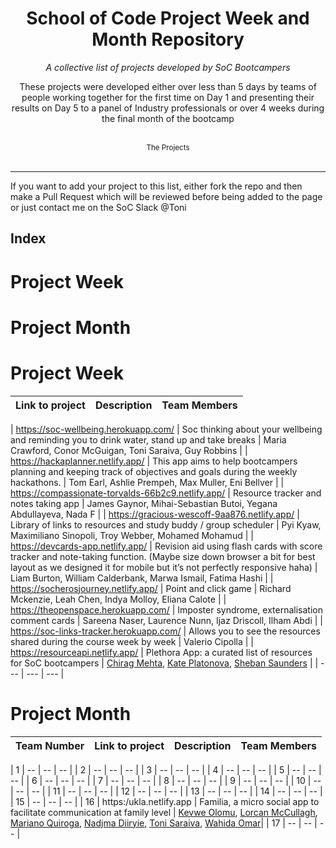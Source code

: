 <div align="center">
    <h1>School of Code Project Week and Month Repository</h1>
    <i>A collective list of projects developed by SoC Bootcampers</i>
    <p>These projects were developed either over less than 5 days by teams of people working together for the first time on Day 1 and presenting their results on Day 5 to a panel of Industry professionals or over 4 weeks during the final month of the bootcamp</p>
</div>

<br />

<div align="center">
    <sub>The Projects</sub>
    </div><br />

---
If you want to add your project to this list, either fork the repo and then make a Pull Request which will be reviewed before being added to the page or just contact me on the SoC Slack @Toni 

## Index
# Project Week
# Project Month


# Project Week

| Link to project    | Description            | Team Members        |
| ------------ | ----------------------- | ------------------ |

| https://soc-wellbeing.herokuapp.com/               | Soc thinking about your wellbeing and reminding you to drink water, stand up and take breaks                                                                                                    | Maria Crawford, Conor McGuigan, Toni Saraiva, Guy Robbins                                                                             |
| https://hackaplanner.netlify.app/                  | This app aims to help bootcampers planning and keeping track of objectives and goals during the weekly hackathons.                                                                              | Tom Earl, Ashlie Prempeh, Max Muller, Eni Bellver                                                                                     |
| https://compassionate-torvalds-66b2c9.netlify.app/ | Resource tracker and notes taking app                                                                                                                                                           | James Gaynor, Mihai-Sebastian Butoi, Yegana Abdullayeva, Nada F                                                                       |
| https://gracious-wescoff-9aa876.netlify.app/       | Library of links to resources and study buddy / group scheduler                                                                                                                                 | Pyi Kyaw, Maximiliano Sinopoli, Troy Webber, Mohamed Mohamud                                                                          |
| https://devcards-app.netlify.app/                  | Revision aid using flash cards with score tracker and note-taking function. (Maybe size down browser a bit for best layout as we designed it for mobile but it’s not perfectly responsive haha) | Liam Burton, William Calderbank, Marwa Ismail, Fatima Hashi                                                                           |
| https://socherosjourney.netlify.app/               | Point and click game                                                                                                                                                                            | Richard Mckenzie, Leah Chen, Indya Molloy, Eliana Calote                                                                              |
| https://theopenspace.herokuapp.com/                | Imposter syndrome, externalisation comment cards                                                                                                                                                | Sareena Naser, Laurence Nunn, Ijaz Driscoll, Ilham Abdi                                                                               |
| https://soc-links-tracker.herokuapp.com/           | Allows you to see the resources shared during the course week by week                                                                                                                           | Valerio Cipolla                                                                                                                       |
| https://resourceapi.netlify.app/                   | Plethora App: a curated list of resources for SoC bootcampers                                                                                                                                   | [Chirag Mehta](https://github.com/chirazzzz), [Kate Platonova](https://github.com/E-K8), [Sheban Saunders](https://github.com/Sheb95) |
| ---                                                | ---                                                                                                                                                                                             | ---                                                                                                                                   |
# Project Month

| Team Number | Link to project  |  Description     | Team Members | 
| -------- |  ------------------- | ----------------------- | --------- |


 | 1 | -- | -- | -- |
 | 2 |  -- | -- | -- |
 | 3 |  -- | -- | -- |
 | 4 |  -- | -- | -- |
 | 5 |  -- | -- | -- |
 | 6 |  -- | -- | -- |
 | 7 |  -- | -- | -- |
 | 8 |  -- | -- | -- |
 | 9 |  -- | -- | -- |
 | 10 |  -- | -- | -- |
 | 11 |  -- | -- | -- |
 | 12 |  -- | -- | -- |
 | 13 |  -- | -- | -- |
 | 14 |  -- | -- | -- |
 | 15 |  -- | -- | -- |
| 16 | https:/ukla.netlify.app             | Familia, a micro social app to facilitate communication at family level                                                                | [Kevwe Olomu](), [Lorcan McCullagh](), [Mariano Quiroga](), [Nadjma Diiryie](), [Toni Saraiva](https://github.com/Tonisaraiva), [Wahida Omar]()|
| 17 |  -- | -- | -- |

             